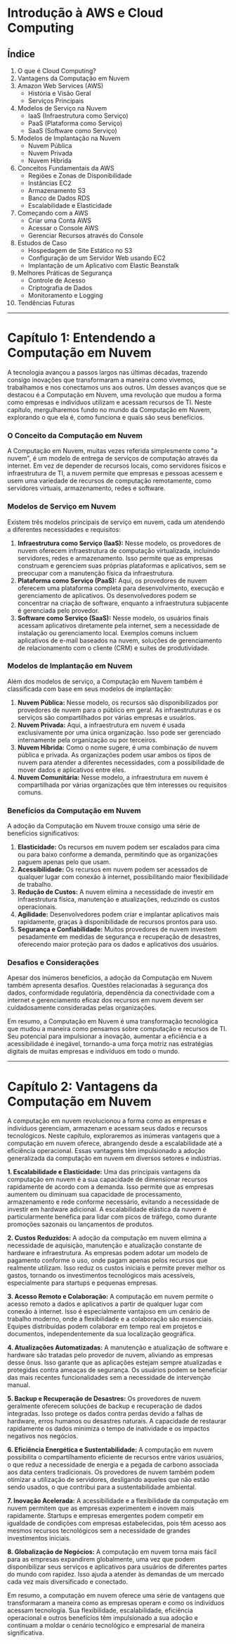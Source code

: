 # Introdução à AWS e Cloud Computing

## Índice

1. O que é Cloud Computing?
2. Vantagens da Computação em Nuvem
3. Amazon Web Services (AWS)
   * História e Visão Geral
   * Serviços Principais
4. Modelos de Serviço na Nuvem
   * IaaS (Infraestrutura como Serviço)
   * PaaS (Plataforma como Serviço)
   * SaaS (Software como Serviço)
5. Modelos de Implantação na Nuvem
   * Nuvem Pública
   * Nuvem Privada
   * Nuvem Híbrida
6. Conceitos Fundamentais da AWS
   * Regiões e Zonas de Disponibilidade
   * Instâncias EC2
   * Armazenamento S3
   * Banco de Dados RDS
   * Escalabilidade e Elasticidade
7. Começando com a AWS
   * Criar uma Conta AWS
   * Acessar o Console AWS
   * Gerenciar Recursos através do Console
8. Estudos de Caso
   * Hospedagem de Site Estático no S3
   * Configuração de um Servidor Web usando EC2
   * Implantação de um Aplicativo com Elastic Beanstalk
9. Melhores Práticas de Segurança
   * Controle de Acesso
   * Criptografia de Dados
   * Monitoramento e Logging
10. Tendências Futuras

---

# Capítulo 1: Entendendo a Computação em Nuvem

A tecnologia avançou a passos largos nas últimas décadas, trazendo consigo inovações que transformaram a maneira como vivemos, trabalhamos e nos conectamos uns aos outros. Um desses avanços que se destacou é a Computação em Nuvem, uma revolução que mudou a forma como empresas e indivíduos utilizam e acessam recursos de TI. Neste capítulo, mergulharemos fundo no mundo da Computação em Nuvem, explorando o que ela é, como funciona e quais são seus benefícios.

### **O Conceito da Computação em Nuvem**

A Computação em Nuvem, muitas vezes referida simplesmente como "a nuvem", é um modelo de entrega de serviços de computação através da internet. Em vez de depender de recursos locais, como servidores físicos e infraestrutura de TI, a nuvem permite que empresas e pessoas acessem e usem uma variedade de recursos de computação remotamente, como servidores virtuais, armazenamento, redes e software.

### **Modelos de Serviço em Nuvem**

Existem três modelos principais de serviço em nuvem, cada um atendendo a diferentes necessidades e requisitos:

1. **Infraestrutura como Serviço (IaaS):** Nesse modelo, os provedores de nuvem oferecem infraestrutura de computação virtualizada, incluindo servidores, redes e armazenamento. Isso permite que as empresas construam e gerenciem suas próprias plataformas e aplicativos, sem se preocupar com a manutenção física da infraestrutura.
2. **Plataforma como Serviço (PaaS):** Aqui, os provedores de nuvem oferecem uma plataforma completa para desenvolvimento, execução e gerenciamento de aplicativos. Os desenvolvedores podem se concentrar na criação de software, enquanto a infraestrutura subjacente é gerenciada pelo provedor.
3. **Software como Serviço (SaaS):** Nesse modelo, os usuários finais acessam aplicativos diretamente pela internet, sem a necessidade de instalação ou gerenciamento local. Exemplos comuns incluem aplicativos de e-mail baseados na nuvem, soluções de gerenciamento de relacionamento com o cliente (CRM) e suítes de produtividade.

### **Modelos de Implantação em Nuvem**

Além dos modelos de serviço, a Computação em Nuvem também é classificada com base em seus modelos de implantação:

1. **Nuvem Pública:** Nesse modelo, os recursos são disponibilizados por provedores de nuvem para o público em geral. As infraestruturas e os serviços são compartilhados por várias empresas e usuários.
2. **Nuvem Privada:** Aqui, a infraestrutura em nuvem é usada exclusivamente por uma única organização. Isso pode ser gerenciado internamente pela organização ou por terceiros.
3. **Nuvem Híbrida:** Como o nome sugere, é uma combinação de nuvem pública e privada. As organizações podem usar ambos os tipos de nuvem para atender a diferentes necessidades, com a possibilidade de mover dados e aplicativos entre eles.
4. **Nuvem Comunitária:** Nesse modelo, a infraestrutura em nuvem é compartilhada por várias organizações que têm interesses ou requisitos comuns.

### **Benefícios da Computação em Nuvem**

A adoção da Computação em Nuvem trouxe consigo uma série de benefícios significativos:

1. **Elasticidade:** Os recursos em nuvem podem ser escalados para cima ou para baixo conforme a demanda, permitindo que as organizações paguem apenas pelo que usam.
2. **Acessibilidade:** Os recursos em nuvem podem ser acessados de qualquer lugar com conexão à internet, possibilitando maior flexibilidade de trabalho.
3. **Redução de Custos:** A nuvem elimina a necessidade de investir em infraestrutura física, manutenção e atualizações, reduzindo os custos operacionais.
4. **Agilidade:** Desenvolvedores podem criar e implantar aplicativos mais rapidamente, graças à disponibilidade de recursos prontos para uso.
5. **Segurança e Confiabilidade:** Muitos provedores de nuvem investem pesadamente em medidas de segurança e recuperação de desastres, oferecendo maior proteção para os dados e aplicativos dos usuários.

### **Desafios e Considerações**

Apesar dos inúmeros benefícios, a adoção da Computação em Nuvem também apresenta desafios. Questões relacionadas à segurança dos dados, conformidade regulatória, dependência da conectividade com a internet e gerenciamento eficaz dos recursos em nuvem devem ser cuidadosamente consideradas pelas organizações.

Em resumo, a Computação em Nuvem é uma transformação tecnológica que mudou a maneira como pensamos sobre computação e recursos de TI. Seu potencial para impulsionar a inovação, aumentar a eficiência e a acessibilidade é inegável, tornando-a uma força motriz nas estratégias digitais de muitas empresas e indivíduos em todo o mundo.

---

# Capítulo 2: Vantagens da Computação em Nuvem


A computação em nuvem revolucionou a forma como as empresas e indivíduos gerenciam, armazenam e acessam seus dados e recursos tecnológicos. Neste capítulo, exploraremos as inúmeras vantagens que a computação em nuvem oferece, abrangendo desde a escalabilidade até a eficiência operacional. Essas vantagens têm impulsionado a adoção generalizada da computação em nuvem em diversos setores e indústrias.

**1. Escalabilidade e Elasticidade:**
Uma das principais vantagens da computação em nuvem é a sua capacidade de dimensionar recursos rapidamente de acordo com a demanda. Isso permite que as empresas aumentem ou diminuam sua capacidade de processamento, armazenamento e rede conforme necessário, evitando a necessidade de investir em hardware adicional. A escalabilidade elástica da nuvem é particularmente benéfica para lidar com picos de tráfego, como durante promoções sazonais ou lançamentos de produtos.

**2. Custos Reduzidos:**
A adoção da computação em nuvem elimina a necessidade de aquisição, manutenção e atualização constante de hardware e infraestrutura. As empresas podem adotar um modelo de pagamento conforme o uso, onde pagam apenas pelos recursos que realmente utilizam. Isso reduz os custos iniciais e permite prever melhor os gastos, tornando os investimentos tecnológicos mais acessíveis, especialmente para startups e pequenas empresas.

**3. Acesso Remoto e Colaboração:**
A computação em nuvem permite o acesso remoto a dados e aplicativos a partir de qualquer lugar com conexão à internet. Isso é especialmente vantajoso em um cenário de trabalho moderno, onde a flexibilidade e a colaboração são essenciais. Equipes distribuídas podem colaborar em tempo real em projetos e documentos, independentemente da sua localização geográfica.

**4. Atualizações Automatizadas:**
A manutenção e atualização de software e hardware são tratadas pelo provedor de nuvem, aliviando as empresas desse ônus. Isso garante que as aplicações estejam sempre atualizadas e protegidas contra ameaças de segurança. Os usuários podem se beneficiar das mais recentes funcionalidades sem a necessidade de intervenção manual.

**5. Backup e Recuperação de Desastres:**
Os provedores de nuvem geralmente oferecem soluções de backup e recuperação de dados integradas. Isso protege os dados contra perdas devido a falhas de hardware, erros humanos ou desastres naturais. A capacidade de restaurar rapidamente os dados minimiza o tempo de inatividade e os impactos negativos nos negócios.

**6. Eficiência Energética e Sustentabilidade:**
A computação em nuvem possibilita o compartilhamento eficiente de recursos entre vários usuários, o que reduz a necessidade de energia e a pegada de carbono associada aos data centers tradicionais. Os provedores de nuvem também podem otimizar a utilização de servidores, desligando aqueles que não estão sendo usados, o que contribui para a sustentabilidade ambiental.

**7. Inovação Acelerada:**
A acessibilidade e a flexibilidade da computação em nuvem permitem que as empresas experimentem e inovem mais rapidamente. Startups e empresas emergentes podem competir em igualdade de condições com empresas estabelecidas, pois têm acesso aos mesmos recursos tecnológicos sem a necessidade de grandes investimentos iniciais.

**8. Globalização de Negócios:**
A computação em nuvem torna mais fácil para as empresas expandirem globalmente, uma vez que podem disponibilizar seus serviços e aplicativos para usuários de diferentes partes do mundo com rapidez. Isso ajuda a atender às demandas de um mercado cada vez mais diversificado e conectado.

Em resumo, a computação em nuvem oferece uma série de vantagens que transformaram a maneira como as empresas operam e como os indivíduos acessam tecnologia. Sua flexibilidade, escalabilidade, eficiência operacional e outros benefícios têm impulsionado a sua adoção e continuam a moldar o cenário tecnológico e empresarial de maneira significativa.
